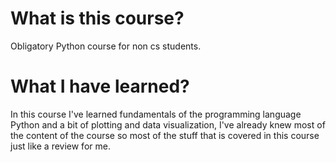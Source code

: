 # What is this course?

Obligatory Python course for non cs students. 

# What I have learned?

In this course I've learned fundamentals of the programming language Python and a bit of plotting and data visualization, I've already knew most of the content of the course so most of the stuff that is covered in this course just like a review for me.
